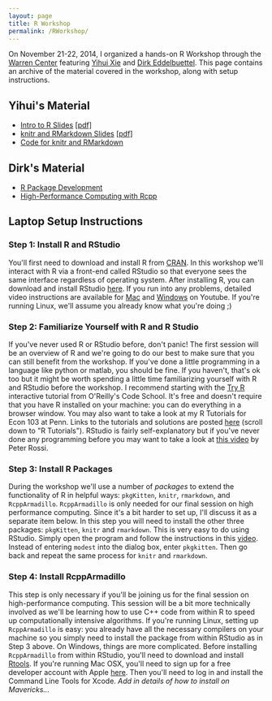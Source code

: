 ```yaml
---
layout: page
title: R Workshop
permalink: /RWorkshop/
---
```


On November 21-22, 2014, I organized a hands-on R Workshop through the [Warren Center](http://warrencenter.upenn.edu) featuring [Yihui Xie](http://yihui.name) and [Dirk Eddelbuettel](http://dirk.eddelbuettel.com).
This page contains an archive of the material covered in the workshop, along with setup instructions.

## Yihui's Material

- [Intro to R Slides](http://bit.ly/upenn-r-yihui-1) [[pdf]](http://ditraglia.com/pdf/yihui1.pdf)
- [knitr and RMarkdown Slides](http://bit.ly/upenn-r-yihui-2) [[pdf]](http://ditraglia.com/pdf/yihui2.pdf)
- [Code for knitr and RMarkdown](http://bit.ly/upenn-r-yihui-3)

## Dirk's Material

- [R Package Development](http://dirk.eddelbuettel.com/papers/r_package_development_nov2014.pdf)
- [High-Performance Computing with Rcpp](http://dirk.eddelbuettel.com/papers/rcpp_rcpparmadillo_nov2014.pdf)

## Laptop Setup Instructions

### Step 1: Install R and RStudio

You'll first need to download and install R from [CRAN](http://cran.r-project.org/). 
In this workshop we'll interact with R via a front-end called RStudio so that everyone sees the same interface regardless of operating system. 
After installing R, you can download and install RStudio [here](http://www.rstudio.com/products/rstudio/download).
If you run into any problems, detailed video instructions are available for [Mac](https://www.youtube.com/watch?v=cX532N_XLIs) and [Windows](https://www.youtube.com/watch?v=eD07NznguA4) on Youtube.
If you're running Linux, we'll assume you already know what you're doing ;)
 
### Step 2: Familiarize Yourself with R and R Studio

If you've never used R or RStudio before, don't panic! 
The first session will be an overview of R and we're going to do our best to make sure that you can still benefit from the workshop. 
If you've done a little programming in a language like python or matlab, you should be fine. 
If you haven't, that's ok too but it might be worth spending a little time familiarizing yourself with R and RStudio before the workshop. 
I recommend starting with the [Try R](http://tryr.codeschool.com/) interactive tutorial from O'Reilly's Code School. 
It's free and doesn't require that you have R installed on your machine: you can do everything in a browser window. 
You may also want to take a look at my R Tutorials for Econ 103 at Penn. Links to the tutorials and solutions are posted [here](http://ditraglia.com/Econ103Public) (scroll down to "R Tutorials"). 
RStudio is fairly self-explanatory but if you've never done any programming before you may want to take a look at [this video](https://www.youtube.com/watch?v=Px-6a7fetCg) by Peter Rossi.

### Step 3: Install R Packages

During the workshop we'll use a number of *packages* to extend the functionality of R in helpful ways: ``pkgKitten``, ``knitr``, ``rmarkdown``, and ``RcppArmadillo``.
``RcppArmadillo`` is only needed for our final session on high performance computing. 
Since it's a bit harder to set up, I'll discuss it as a separate item below. In this step you will need to install the other three packages: ``pkgKitten``, ``knitr`` and ``rmarkdown``.
This is very easy to do using RStudio. Simply open the program and follow the instructions in this [video](https://www.youtube.com/watch?v=u1r5XTqrCTQ").
Instead of entering ``modest`` into the dialog box, enter ``pkgkitten``.
Then go back and repeat the same process for ``knitr`` and ``rmarkdown``.

### Step 4: Install RcppArmadillo

This step is only necessary if you'll be joining us for the final session on high-performance computing. 
This session will be a bit more technically involved as we'll be learning how to use C++ code from within R to speed up computationally intensive algorithms. 
If you're running Linux, setting up ``RcppArmadillo`` is easy: you already have all the necessary compilers on your machine so you simply need to install the package from within RStudio as in Step 3 above. 
On Windows, things are more complicated. 
Before installing ``RcppArmadillo`` from within RStudio, you'll need to download and install [Rtools](http://cran.r-project.org/bin/windows/Rtools).
If you're running Mac OSX, you'll need to sign up for a free developer account with Apple [here](https://developer.apple.com/register/).
Then you'll need to log in and install the Command Line Tools for Xcode. 
*Add in details of how to install on Mavericks...*
